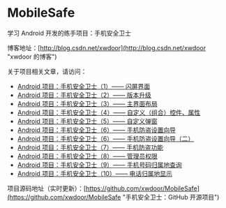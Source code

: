 # MobileSafe
学习 Android 开发的练手项目：手机安全卫士

博客地址：[http://blog.csdn.net/xwdoor](http://blog.csdn.net/xwdoor "xwdoor 的博客")

关于项目相关文章，请访问：

- [Android 项目：手机安全卫士（1）—— 闪屏界面](http://blog.csdn.net/xwdoor/article/details/50736407 "手机安全卫士（1）：闪屏界面")
- [Android 项目：手机安全卫士（2）—— 版本升级](http://blog.csdn.net/xwdoor/article/details/50739182 "手机安全卫士（2）：版本升级")
- [Android 项目：手机安全卫士（3）—— 主界面布局](http://blog.csdn.net/xwdoor/article/details/50757216 "手机安全卫士（3）：主界面布局")
- [Android 项目：手机安全卫士（4）—— 自定义（组合）控件、属性](http://blog.csdn.net/xwdoor/article/details/50774526 "手机安全卫士（4）：自定义（组合）控件、属性")
- [Android 项目：手机安全卫士（5）—— 自定义弹窗](http://blog.csdn.net/xwdoor/article/details/50781109 "手机安全卫士（5）：自定义弹窗")
- [Android 项目：手机安全卫士（6）—— 手机防盗设置向导](http://blog.csdn.net/xwdoor/article/details/50804320 "手机安全卫士（6）：手机防盗设置向导")
- [Android 项目：手机安全卫士（6）—— 手机防盗设置向导（二）](http://blog.csdn.net/xwdoor/article/details/50819002 "手机安全卫士（6）：手机防盗设置向导（二）")
- [Android 项目：手机安全卫士（7）—— 手机防盗功能](http://blog.csdn.net/xwdoor/article/details/50827362 "手机安全卫士（7）：手机防盗功能")
- [Android 项目：手机安全卫士（8）—— 管理员权限](http://blog.csdn.net/xwdoor/article/details/50834220 "手机安全卫士（8）：管理员权限")
- [Android 项目：手机安全卫士（9）—— 手机号码归属地查询](http://blog.csdn.net/xwdoor/article/details/50846006 "手机安全卫士（9）：手机号码归属地查询")
- [Android 项目：手机安全卫士（10）—— 电话归属地显示](http://blog.csdn.net/xwdoor/article/details/50857147 "手机安全卫士（10）：电话归属地显示")

项目源码地址（实时更新）：[https://github.com/xwdoor/MobileSafe](https://github.com/xwdoor/MobileSafe "手机安全卫士：GitHub 开源项目") 
